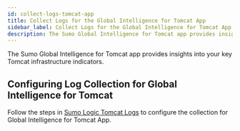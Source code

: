 ```yaml
---
id: collect-logs-tomcat-app
title: Collect Logs for the Global Intelligence for Tomcat App
sidebar_label: Collect Logs for the Global Intelligence for Tomcat App
description: The Sumo Global Intelligence for Tomcat app provides insights into your key Tomcat infrastructure indicators.
---
```


The Sumo Global Intelligence for Tomcat app provides insights into your key Tomcat infrastructure indicators. 

## Configuring Log Collection for Global Intelligence for Tomcat 

Follow the steps in [Sumo Logic Tomcat Logs](/docs/integrations/web-servers/apache-Tomcat#Collecting-Logs-and-Metrics-for-Apache-Tomcat) to configure the collection for Global Intelligence for Tomcat App.
